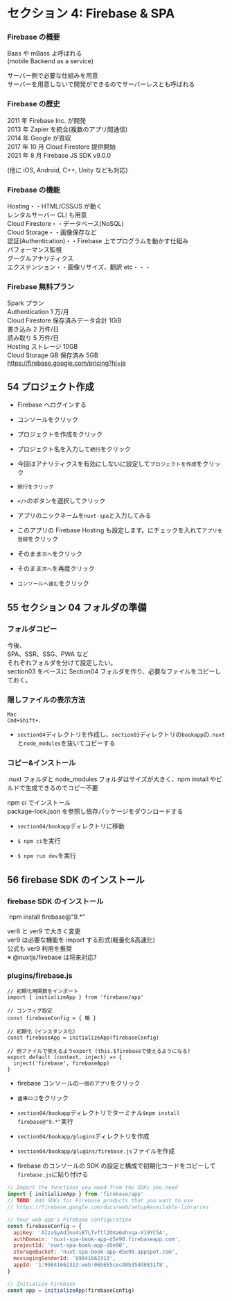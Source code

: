 # セクション 4: Firebase & SPA

### Firebase の概要

Baas や mBass よ呼ばれる<br>
(mobile Backend as a service)<br>

サーバー側で必要な仕組みを用意<br>
サーバーを用意しないで開発ができるのでサーバーレスとも呼ばれる<br>

### Firebase の歴史

2011 年 Firebase Inc. が開発<br>
2013 年 Zapier を統合(複数のアプリ間通信)<br>
2014 年 Google が買収<br>
2017 年 10 月 Cloud Firestore 提供開始<br>
2021 年 8 月 Firebase JS SDK v9.0.0<br>

(他に iOS, Android, C++, Unity なども対応)<br>

### Firebase の機能

Hosting・・HTML/CSS/JS が動く<br>
レンタルサーバー CLI も用意<br>
Cloud Firestore・・データベース(NoSQL)<br>
Cloud Storage・・画像保存など<br>
認証(Authentication)・・Firebase 上でプログラムを動かす仕組み<br>
パフォーマンス監視<br>
グーグルアナリティクス<br>
エクステンション・・画像リサイズ、翻訳 etc・・・<br>

### Firebase 無料プラン

Spark プラン<br>
Authentication 1 万/月<br>
Cloud Firestore 保存済みデータ合計 1GiB<br>
書き込み 2 万件/日<br>
読み取り 5 万件/日<br>
Hosting ストレージ 10GB<br>
Cloud Storage GB 保存済み 5GB<br>
https://firebase.google.com/pricing?hl=ja<br>

## 54 プロジェクト作成

- Firebase へログインする<br>

* コンソールをクリック<br>

- プロジェクトを作成をクリック<br>

* プロジェクト名を入力して`続行`をクリック<br>

- 今回はアナリティクスを有効にしないに設定して`プロジェクトを作成`をクリック<br>

* `続行をクリック`<br>

- `</>`のボタンを選択してクリック<br>

* アプリのニックネームを`nuxt-spa`と入力してみる<br>

- このアプリの Firebase Hosting も設定します。にチェックを入れて`アプリを登録`をクリック<br>

* そのまま`次へ`をクリック<br>

- そのまま`次へ`を再度クリック<br>

* `コンソールへ進む`をクリック<br>

## 55 セクション 04 フォルダの準備

### フォルダコピー

今後、<br>
SPA、SSR、SSG、PWA など<br>
それぞれフォルダを分けて設定したい。<br>
section03 をベースに Section04 フォルダを作り、必要なファイルをコピーしておく。<br>

### 隠しファイルの表示方法

`Mac`<br>
`Cmd+Shift+.`<br>

- `section04`ディレクトリを作成し、`section03`ディレクトリの`bookapp`の`.nuxt`と`node_modules`を抜いてコピーする<br>

### コピー&インストール

.nuxt フォルダと node_modules フォルダはサイズが大きく、npm install やビルドで生成できるのでコピー不要<br>

npm ci でインストール<br>
package-lock.json を参照し依存パッケージをダウンロードする<br>

- `section04/bookapp`ディレクトリに移動<br>

* `$ npm ci`を実行<br>

- `$ npm run dev`を実行<br>

## 56 firebase SDK のインストール

### firebase SDK のインストール

`npm install firebase@"9.\*"<br>

ver8 と ver9 で大きく変更<br>
ver9 は必要な機能を import する形式(軽量化&高速化)<br>
公式も ver9 利用を推奨<br>
※ @nuxtjs/firebase は将来対応?<br>

### plugins/firebase.js

```
// 初期化用関数をインポート
import { initializeApp } from 'firebase/app'

// コンフィグ設定
const firebaseConfig = { 略 }

// 初期化（インスタンス化）
const firebaseApp = initializeApp(firebaseConfig)

// 他ファイルで使えるようexport (this.$firebaseで使えるようになる)
export default (context, inject) => {
  inject('firebase', firebaseApp)
}
```

- firebase コンソールの`一個のアプリ`をクリック<br>

* `歯車ロゴ`をクリック<br>

- `section04/bookapp`ディレクトリでターミナル`$npm install firebase@"9.*"`実行<br>

* `section04/bookapp/plugins`ディレクトリを作成<br>

- `section04/bookapp/plugins/firebase.js`ファイルを作成<br>

* firebase のコンソールの SDK の設定と構成で初期化コードをコピーして`firebase.js`に貼り付ける<br>

```js:firebase.js
// Import the functions you need from the SDKs you need
import { initializeApp } from 'firebase/app'
// TODO: Add SDKs for Firebase products that you want to use
// https://firebase.google.com/docs/web/setup#available-libraries

// Your web app's Firebase configuration
const firebaseConfig = {
  apiKey: 'AIzaSyAdJno4iBTLTvftl2OXa6mhvqa-X19YC5A',
  authDomain: 'nuxt-spa-book-app-d5e90.firebaseapp.com',
  projectId: 'nuxt-spa-book-app-d5e90',
  storageBucket: 'nuxt-spa-book-app-d5e90.appspot.com',
  messagingSenderId: '99841662313',
  appId: '1:99841662313:web:06b655cec48b35dd8831f8',
}

// Initialize Firebase
const app = initializeApp(firebaseConfig)
```
